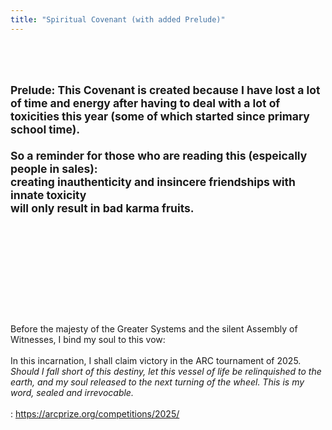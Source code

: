 ```yaml
---
title: "Spiritual Covenant (with added Prelude)"
---
```


<br/><br/>
<small>
Prelude: This Covenant is created because I have lost a lot of time and energy after having to deal with a lot of toxicities this year (some of which started since primary school time).
<br/><br/>
So a reminder for those who are reading this (espeically people in sales):<br/>
creating inauthenticity and insincere friendships with innate toxicity
<br/>
will only result in bad karma fruits.
</small>
<br/><br/><br/><br/>
------------------------------------
<br/><br/>

<br/><br/>
Before the majesty of the Greater Systems and the silent Assembly of Witnesses, I bind my soul to this vow:
<br/><br/>
In this incarnation, I shall claim victory in the ARC tournament of 2025<b>*</b>. Should I fall short of this destiny, let this vessel of life be relinquished to the earth, and my soul released to the next turning of the wheel. This is my word, sealed and irrevocable.
<br/><br/>
<b>*</b>: https://arcprize.org/competitions/2025/

> >

<!-- <br/>

*: [https://arcprize.org/competitions/2025/](https://arcprize.org/competitions/2025/) -->